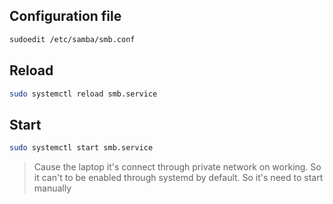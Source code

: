 ## Configuration file
```bash
sudoedit /etc/samba/smb.conf
```
## Reload
```bash
sudo systemctl reload smb.service
```
## Start
```bash
sudo systemctl start smb.service
```

> Cause the laptop it's connect through private network on working. So it can't to be enabled through systemd by default. So it's need to start manually